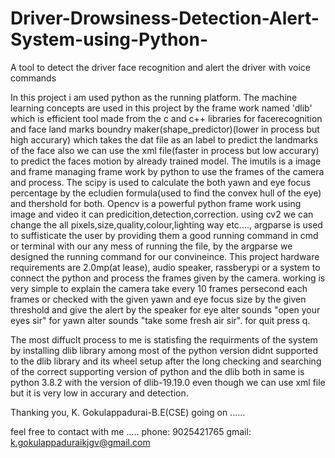 # Driver-Drowsiness-Detection-Alert-System-using-Python-
A tool to detect the driver face recognition and alert the driver with voice commands 

In this project i am used python as the running platform. The machine learning concepts are used in this project
by the frame work named 'dlib' which is efficient tool made from the c and c++ libraries for facerecognition and face 
land marks boundry maker(shape_predictor)(lower in process but high accurary) which takes the dat file as an label to predict the landmarks of the face
also we can use the xml file(faster in process but low accurary) to predict the faces motion by already trained model. The imutils is a image and frame
managing frame work by python to use the frames of the camera and process. The scipy is used to calculate the both
yawn and eye focus percentage by the ecludien formula(used to find the convex hull of the eye) and thershold for 
both. Opencv is a powerful python frame work using image and video it can predicition,detection,correction. using 
cv2 we can change the all pixels,size,quality,colour,lighting way etc...., argparse is used to suffisticate the user
by providing them a good running command in cmd or terminal with our any mess of running the file, by the argparse
we designed the running command for our convineince. This project hardware requirements are 2.0mp(at lease), audio speaker,
rassberypi or a system to connect the python and process the frames given by the camera. working is very simple to explain
the camera take every 10 frames persecond each frames or checked with the given yawn and eye focus size by the given threshold 
and give the alert by the speaker for eye alter sounds "open your eyes sir" for yawn alter sounds "take some fresh air sir".
for quit press q.

The most diffuclt process to me is statisfing the requirments of the system by installing dlib library
among most of the python version didnt supported to the dlib library and its wheel setup after the 
long checking and searching of the correct supporting version of python and the dlib both in same 
is python 3.8.2 with the version of dlib-19.19.0 even though we can use xml file but it is very low in 
accurary and detection.



Thanking you,
K. Gokulappadurai-B.E(CSE) going on ......


feel free to contact with me .....
phone: 9025421765
gmail: k.gokulappaduraikjgv@gmail.com

